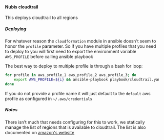 #### Nubis cloudtrail
This deploys cloudtrail to all regions

##### Deploying
For whatever reason the `cloudformation` module in ansible doesn't seem to honor the `profile` parameter. So if you have multiple profiles that you need to deploy to
you will first need to export the environment variable `AWS_PROFILE` before calling ansible playbook

The best way to deploy to multiple profile is through a bash for loop:

```bash
for profile in aws_profile_1 aws_profile_2 aws_profile_3; do
    export AWS_PROFILE=${i} && ansible-playbook playbook/cloudtrail.yaml
done
```

If you do not provide a profile name it will just default to the `default` aws profile as configured in `~/.aws/credentials`

##### Notes
There isn't much that needs configuring for this to work, we statically manage the list of regions that is available to cloudtrail.
The list is also documented on [amazon's website](http://docs.aws.amazon.com/awscloudtrail/latest/userguide/cloudtrail-supported-regions.htm)
